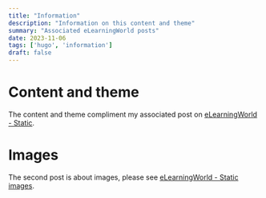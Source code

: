 ```yaml
---
title: "Information"
description: "Information on this content and theme"
summary: "Associated eLearningWorld posts"
date: 2023-11-06
tags: ['hugo', 'information']
draft: false
---
```


# Content and theme

The content and theme compliment my associated post on [eLearningWorld - Static](https://www.elearningworld.org/static/).

# Images

The second post is about images, please see [eLearningWorld - Static images](https://www.elearningworld.org/static/).

